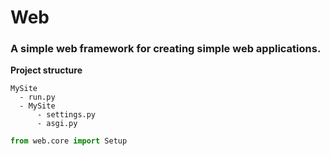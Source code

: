 # **Web**
### A simple web framework for creating simple web applications.  
**Project structure**  
```
MySite
  - run.py
  - MySite
      - settings.py
      - asgi.py
```

```python  
from web.core import Setup  
```
